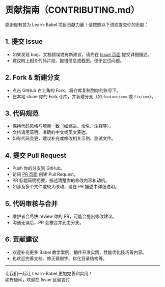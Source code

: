 # 贡献指南（CONTRIBUTING.md）

感谢你有意为 Learn-Babel 项目贡献力量！请按照以下流程提交你的贡献：

## 1. 提交 Issue

- 如果发现 bug、文档错误或有新建议，请先在 [Issue 页面](https://github.com/HowieCong/Learn-Babel/issues/new) 提交详细描述。
- 建议附上相关代码片段、报错信息或截图，便于定位问题。

## 2. Fork & 新建分支

- 点击 GitHub 右上角的 Fork，将仓库复制到你的账号下。
- 在本地 clone 你的 Fork 仓库，并新建分支（如 `feature/xxx` 或 `fix/xxx`）。

## 3. 代码规范

- 保持代码风格与项目一致（如缩进、命名、注释等）。
- 文档请用简明、准确的中文或英文表达。
- 如有代码变更，建议补充或修改相关示例、测试文件。

## 4. 提交 Pull Request

- Push 你的分支到 GitHub。
- 访问 [PR 页面](https://github.com/HowieCong/Learn-Babel/compare) 创建 Pull Request。
- PR 标题简明扼要，描述清楚你的修改内容和动机。
- 如涉及多个文件或较大改动，请在 PR 描述中详细说明。

## 5. 代码审核与合并

- 维护者会尽快 review 你的 PR，可能会提出修改建议。
- 沟通无误后，PR 会被合并到主分支。

## 6. 贡献建议

- 欢迎补充更多 Babel 教学案例、插件开发实践、性能优化技巧等内容。
- 也欢迎完善文档、修正错别字、优化目录结构等。

---

让我们一起让 Learn-Babel 更加完善和实用！  
如有疑问，欢迎在 Issue 区留言讨